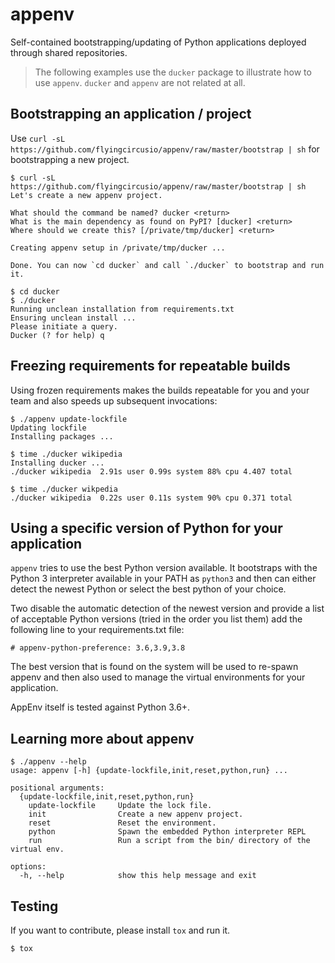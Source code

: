 # appenv

Self-contained bootstrapping/updating of Python applications deployed through shared repositories.

> The following examples use the `ducker` package to illustrate how to use
>`appenv`. `ducker` and `appenv` are not related at all.

## Bootstrapping an application / project

Use `curl -sL https://github.com/flyingcircusio/appenv/raw/master/bootstrap | sh` for bootstrapping a new project.

```
$ curl -sL https://github.com/flyingcircusio/appenv/raw/master/bootstrap | sh
Let's create a new appenv project.

What should the command be named? ducker <return>
What is the main dependency as found on PyPI? [ducker] <return>
Where should we create this? [/private/tmp/ducker] <return>

Creating appenv setup in /private/tmp/ducker ...

Done. You can now `cd ducker` and call `./ducker` to bootstrap and run it.

$ cd ducker
$ ./ducker
Running unclean installation from requirements.txt
Ensuring unclean install ...
Please initiate a query.
Ducker (? for help) q
```

## Freezing requirements for repeatable builds

Using frozen requirements makes the builds repeatable for you and your team
and also speeds up subsequent invocations:

```
$ ./appenv update-lockfile
Updating lockfile
Installing packages ...

$ time ./ducker wikipedia
Installing ducker ...
./ducker wikipedia  2.91s user 0.99s system 88% cpu 4.407 total

$ time ./ducker wikpedia
./ducker wikipedia  0.22s user 0.11s system 90% cpu 0.371 total

```

## Using a specific version of Python for your application

`appenv` tries to use the best Python version available. It bootstraps with
the Python 3 interpreter available in your PATH as `python3` and then can
either detect the newest Python or select the best python of your choice.

Two disable the automatic detection of the newest version and provide a
list of acceptable Python versions (tried in the order you list them)
add the following line to your requirements.txt file:

```
# appenv-python-preference: 3.6,3.9,3.8
```

The best version that is found on the system will be used to re-spawn appenv
and then also used to manage the virtual environments for your application.

AppEnv itself is tested against Python 3.6+.

## Learning more about appenv

```
$ ./appenv --help
usage: appenv [-h] {update-lockfile,init,reset,python,run} ...

positional arguments:
  {update-lockfile,init,reset,python,run}
    update-lockfile     Update the lock file.
    init                Create a new appenv project.
    reset               Reset the environment.
    python              Spawn the embedded Python interpreter REPL
    run                 Run a script from the bin/ directory of the virtual env.

options:
  -h, --help            show this help message and exit
```

## Testing

If you want to contribute, please install `tox` and run it.

```
$ tox

```
